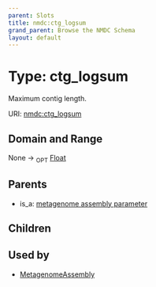 ```yaml
---
parent: Slots
title: nmdc:ctg_logsum
grand_parent: Browse the NMDC Schema
layout: default
---
```


# Type: ctg_logsum


Maximum contig length.

URI: [nmdc:ctg_logsum](https://microbiomedata/meta/ctg_logsum)

## Domain and Range

None ->  <sub>OPT</sub> [Float](types/Float.md)

## Parents

 *  is_a: [metagenome assembly parameter](metagenome_assembly_parameter.md)

## Children


## Used by

 * [MetagenomeAssembly](MetagenomeAssembly.md)

